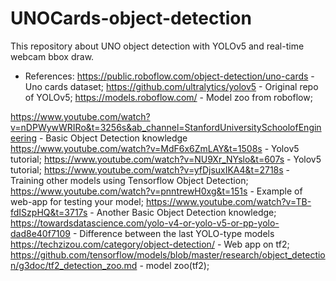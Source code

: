 # UNOCards-object-detection
This repository about UNO object detection with YOLOv5 and real-time webcam bbox draw.
* References:
https://public.roboflow.com/object-detection/uno-cards - Uno cards dataset;
https://github.com/ultralytics/yolov5 - Original repo of YOLOv5;
https://models.roboflow.com/ - Model zoo from roboflow;

https://www.youtube.com/watch?v=nDPWywWRIRo&t=3256s&ab_channel=StanfordUniversitySchoolofEngineering - Basic Object Detection knowledge
https://www.youtube.com/watch?v=MdF6x6ZmLAY&t=1508s - Yolov5 tutorial;
https://www.youtube.com/watch?v=NU9Xr_NYslo&t=607s - Yolov5 tutorial;
https://www.youtube.com/watch?v=yfDjsuxIKA4&t=2718s - Training other models using Tensorflow Object Detection;
https://www.youtube.com/watch?v=pnntrewH0xg&t=151s - Example of web-app for testing your model;
https://www.youtube.com/watch?v=TB-fdISzpHQ&t=3717s - Another Basic Object Detection knowledge;
https://towardsdatascience.com/yolo-v4-or-yolo-v5-or-pp-yolo-dad8e40f7109 - Difference between the last YOLO-type models
https://techzizou.com/category/object-detection/ - Web app on tf2;
https://github.com/tensorflow/models/blob/master/research/object_detection/g3doc/tf2_detection_zoo.md - model zoo(tf2);

